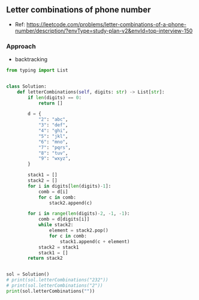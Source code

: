 ## Letter combinations of phone number
- Ref: https://leetcode.com/problems/letter-combinations-of-a-phone-number/description/?envType=study-plan-v2&envId=top-interview-150

### Approach
- backtracking

```py
from typing import List


class Solution:
    def letterCombinations(self, digits: str) -> List[str]:
        if len(digits) == 0:
            return []

        d = {
            "2": "abc",
            "3": "def",
            "4": "ghi",
            "5": "jkl",
            "6": "mno",
            "7": "pqrs",
            "8": "tuv",
            "9": "wxyz",
        }

        stack1 = []
        stack2 = []
        for i in digits[len(digits)-1]:
            comb = d[i]
            for c in comb:
                stack2.append(c)

        for i in range(len(digits)-2, -1, -1):
            comb = d[digits[i]]
            while stack2:
                element = stack2.pop()
                for c in comb:
                    stack1.append(c + element)
            stack2 = stack1
            stack1 = []
        return stack2


sol = Solution()
# print(sol.letterCombinations("232"))
# print(sol.letterCombinations("2"))
print(sol.letterCombinations(""))
```